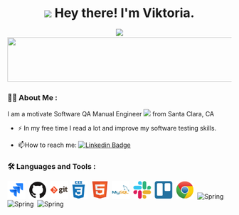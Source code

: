 <h1 align="center">
<img src="https://media.giphy.com/media/hvRJCLFzcasrR4ia7z/giphy.gif" width="30px"/>
  Hey there! I'm Viktoria.
</h1>

<div id="header" align="center">
  <img src="https://media.giphy.com/media/ZCes4khR2025X0rOLY/giphy.gif" width="300"/>
</div>

<div align="center">
  <img src="https://media.giphy.com/media/QpVUMRUJGokfqXyfa1/giphy.gif" width="600" height="100"/>
</div>

### :woman_technologist: About Me :
I am a motivate Software QA Manual Engineer <img src="https://media.giphy.com/media/WUlplcMpOCEmTGBtBW/giphy.gif" width="30"> from Santa Clara, CA


- :zap: In my free time I read a lot and improve my software testing skills.

- :mailbox:How to reach me: [![Linkedin Badge](https://img.shields.io/badge/LinkedIn-blue?style=for-the-badge&logo=linkedin&logoColor=white)](https://www.linkedin.com/in/voloshina-viktoria/)

### :hammer_and_wrench: Languages and Tools :

<div>
  <img src="https://github.com/devicons/devicon/blob/master/icons/jira/jira-original.svg" title="Jira" alt="Jira" width="40" height="40"/>&nbsp;
   <img src="https://github.com/devicons/devicon/blob/master/icons/github/github-original.svg" title="GitHub" alt="Spring" width="40" height="40"/>&nbsp;
   <img src="https://github.com/devicons/devicon/blob/master/icons/git/git-original-wordmark.svg" title="Git" **alt="Git" width="40" height="40"/>
    <img src="https://github.com/devicons/devicon/blob/master/icons/css3/css3-plain-wordmark.svg"  title="CSS3" alt="CSS" width="40" height="40"/>&nbsp;
  <img src="https://github.com/devicons/devicon/blob/master/icons/html5/html5-original.svg" title="HTML5" alt="HTML" width="40" height="40"/>&nbsp;
  <img src="https://github.com/devicons/devicon/blob/master/icons/mysql/mysql-original-wordmark.svg" title="MySQL"  alt="MySQL" width="40" height="40"/>&nbsp;
  <img src="https://github.com/devicons/devicon/blob/master/icons/slack/slack-original.svg" title="Slack" alt="Spring" width="40" height="40"/>&nbsp;
  <img src="https://github.com/devicons/devicon/blob/master/icons/trello/trello-plain.svg" title="Trello" alt="Spring" width="40" height="40"/>&nbsp;
 <img src="https://github.com/devicons/devicon/blob/master/icons/chrome/chrome-original.svg" title="Chrome" alt="Spring" width="40" height="40"/>&nbsp;
  <img src="https://www.pngrepo.com/png/354202/512/postman-icon.png" title="Postman" alt="Spring" width="40" height="40"/>&nbsp;
  <img src="https://www.pngrepo.com/png/374111/512/swagger.png" title="Swagger" alt="Spring" width="40" height="40"/>&nbsp;
  <img src="https://www.pngrepo.com/png/354321/512/selenium.png" title="Selenium IDE" alt="Spring" width="40" height="40"/>&nbsp;
</div>

    
